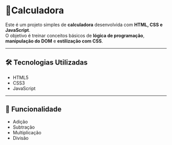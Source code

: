 #  🧮Calculadora

Este é um projeto simples de **calculadora** desenvolvida com **HTML, CSS e JavaScript**.  
O objetivo é treinar conceitos básicos de **lógica de programação**, **manipulação do DOM** e **estilização com CSS**.

---

## 🛠 Tecnologias Utilizadas

- HTML5  
- CSS3  
- JavaScript  

---

 ## 📌 Funcionalidade

 - Adição
 - Subtração
 - Multiplicação
 - Divisão
